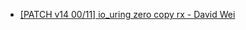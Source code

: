 - [\[PATCH v14 00/11\] io_uring zero copy rx - David Wei](https://lore.kernel.org/all/20250215000947.789731-1-dw@davidwei.uk/)
